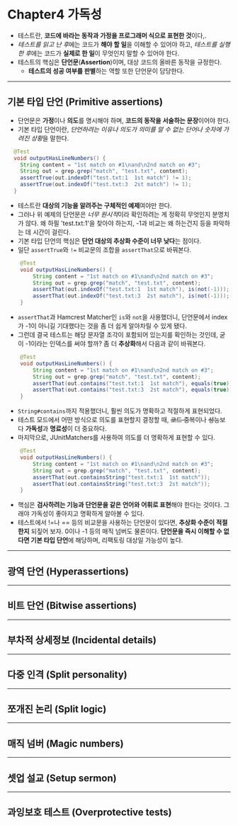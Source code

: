 # Chapter4 가독성

- 테스트란, **코드에 바라는 동작과 가정을 프로그래머 식으로 표현한 것**이다,.
- *테스트를 읽고 난 후*에는 코드가 **해야 할 일**을 이해할 수 있어야 하고, *테스트를 실행한 후*에는 코드가 **실제로 한 일**이 무엇인지 말할 수 있어야 한다.
- 테스트의 핵심은 **단언문**(**Assertion**)이며, 대상 코드의 올바른 동작을 규정한다.
  - **테스트의 성공 여부를 판별**하는 역할 또한 단언문이 담당한다.

---
## 기본 타입 단언 (Primitive assertions)
- 단언문은 **가정**이나 **의도**를 명시해야 하며, **코드의 동작을 서술하는 문장**이어야 한다.
- 기본 타입 단언이란, *단언하려는 이유나 의도가 의미를 알 수 없는 단어나 숫자에 가려진 상황*을 말한다.

```java
  @Test
  void outputHasLineNumbers() {
    String content = "1st match on #1\nand\n2nd match on #3";
    String out = grep.grep("match", "test.txt", content);
    assertTrue(out.indexOf("test.txt:1  1st match") != 1);
    assertTrue(out.indexOf("test.txt:3  2st match") != 1);
  }
```
- 테스트란 **대상의 기능을 알려주는 구체적인 예제**여야만 한다.
- 그러나 위 예제의 단언문은 *너무 원시적*이라 확인하려는 게 정확히 무엇인지 분명치가 않다. 왜 하필 'test.txt:1'을 찾아야 하는지, -1과 비교는 왜 하는건지 등을 파악하는 데 시간이 걸린다.
- 기본 타입 단언의 핵심은 **단언 대상의 추상화 수준이 너무 낮다**는 점이다.
- 일단 `assertTrue`와 `!=` 비교문의 조합을 `assertThat`으로 바꿔본다.

```java
	@Test
	void outputHasLineNumbers() {
		String content = "1st match on #1\nand\n2nd match on #3";
		String out = grep.grep("match", "test.txt", content);
		assertThat(out.indexOf("test.txt:1  1st match"), is(not(-1)));
		assertThat(out.indexOf("test.txt:3  2st match"), is(not(-1)));
	}
```
- `assertThat`과 Hamcrest Matcher인 `is`와 `not`을 사용했더니, 단언문에서 index가 -1이 아니길 기대했다는 것을 좀 더 쉽게 알아차릴 수 있게 됐다.
- 그런데 결국 테스트는 해당 문자열 조각이 포함되어 있는지를 확인하는 것인데, 굳이 -1이라는 인덱스를 써야 할까? 좀 더 **추상화**해서 다음과 같이 바꿔본다.

```java
	@Test
	void outputHasLineNumbers() {
		String content = "1st match on #1\nand\n2nd match on #3";
		String out = grep.grep("match", "test.txt", content);
		assertThat(out.contains("test.txt:1  1st match"), equals(true));
		assertThat(out.contains("test.txt:3  2st match"), equals(true));
	}
```
- `String#contains`까지 적용했더니, 훨씬 의도가 명확하고 적절하게 표현되었다.
- 테스트 모드에서 어떤 방식으로 의도를 표현할지 결정할 때, ~~코드 중복~~이나 ~~성능~~보다 **가독성**과 **명료성**이 더 중요하다.
- 마지막으로, JUnitMatchers를 사용하여 의도를 더 명확하게 표현할 수 있다.

```java
	@Test
	void outputHasLineNumbers() {
		String content = "1st match on #1\nand\n2nd match on #3";
		String out = grep.grep("match", "test.txt", content);
		assertThat(out.containsString("test.txt:1  1st match"));
		assertThat(out.containsString("test.txt:3  2st match"));
	}
```
- 핵심은 **검사하려는 기능과 단언문을 같은 언어와 어휘로 표현**해야 한다는 것이다. 그래야 가독성이 좋아지고 명확하게 알아볼 수 있다.
- 테스트에서 !=나 == 등의 비교문을 사용하는 단언문이 있다면, **추상화 수준이 적절한지** 되짚어 보자. 0이나 -1 등의 매직 넘버도 물론이다. **단언문을 즉시 이해할 수 없다면 기본 타입 단언**에 해당하며, 리팩토링 대상일 가능성이 높다.

---
## 광역 단언 (Hyperassertions)


---
## 비트 단언 (Bitwise assertions)

---
## 부차적 상세정보 (Incidental details)

---
## 다중 인격 (Split personality)

---
## 쪼개진 논리 (Split logic)

---
## 매직 넘버 (Magic numbers)

---
## 셋업 설교 (Setup sermon)

---
## 과잉보호 테스트 (Overprotective tests)
